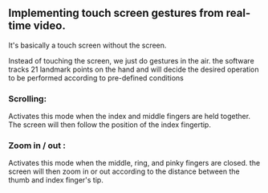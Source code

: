 ## Implementing touch screen gestures from real-time video.

It's basically a touch screen without the screen.

Instead of touching the screen, we just do gestures in the air. the software tracks 21 landmark points on the hand and will decide the desired operation to be performed according to pre-defined conditions

### Scrolling: <br>
Activates this mode when the index and middle fingers are held together. The screen will then follow the position of the index fingertip.

### Zoom in / out : <br>
Activates this mode when the middle, ring, and pinky fingers are closed. the screen will then zoom in or out according to the distance between the thumb and index finger's tip.
